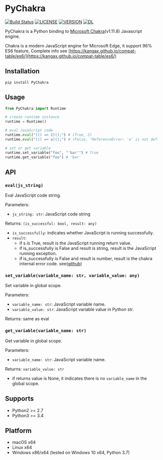 # PyChakra

[![Build Status](https://dev.azure.com/zhengrenzhe/All%20Code%20Tests/_apis/build/status/PyChakra?branchName=master)](https://dev.azure.com/zhengrenzhe/All%20Code%20Tests/_build/latest?definitionId=2&branchName=master)
[![LICENSE](https://img.shields.io/github/license/zhengrenzhe/PyChakra.svg)](https://github.com/zhengrenzhe/PyChakra)
[![VERSION](https://img.shields.io/pypi/v/PyChakra.svg)](https://pypi.org/project/PyChakra/)
[![DL](https://img.shields.io/pypi/dm/PyChakra.svg)](https://pypi.org/project/PyChakra/)


PyChakra is a Python binding to [Microsoft Chakra](https://github.com/Microsoft/ChakraCore)(v1.11.8) Javascript engine.

Chakra is a modern JavaScript engine for Microsoft Edge, it support 96% ES6 feature, Complete info see [https://kangax.github.io/compat-table/es6/](https://kangax.github.io/compat-table/es6/)

## Installation

```
pip install PyChakra
```

## Usage

```python
from PyChakra import Runtime

# create runtime instance
runtime = Runtime()

# eval JavaScript code
runtime.eval("(() => 2)();") # (True, 2)
runtime.eval("(() => a)();") # (False, "ReferenceError: 'a' is not defined")

# set or get variable
runtime.set_variable("foo", "'bar'") # True
runtime.get_variable("foo") # 'bar'
```

## API

### `eval(js_string)`

Eval JavaScript code string.

Parameters:

- `js_string: str`: JavaScript code string

Returns: `(is_successful: bool, result: any)`

- `is_successfully`: indicates whether JavaScript is running successfully.
- `result`:
  - if s is True, result is the JavaScript running return value.
  - if is_successfully is False and result is string, result is the JavaScript running exception.
  - if is_successfully is False and result is number, result is the chakra internal error code. see([github](https://github.com/Microsoft/ChakraCore/wiki/JsErrorCode))

### `set_variable(variable_name: str, variable_value: any)`

Set variable in global scope.

Parameters:

- `variable_name: str`: JavaScript variable name.
- `variable_value: str`: JavaScript variable value in Python str.

Returns: same as eval

### `get_variable(variable_name: str)`

Get variable in global scope.

Parameters: 

- `variable_name: str`: JavaScript variable name.

Returns: `variable_value: str`
  - if returns value is None, it indicates there is no `variable_name` in the global scope.

## Supports

- Python2 >= 2.7
- Python3 >= 3.4

## Platform

- macOS x64
- Linux x64
- Windows x86/x64 (tested on Windows 10 x64, Python 3.7)
